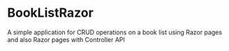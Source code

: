 # BookListRazor
A simple application for CRUD operations on a book list using Razor pages and also Razor pages with Controller API
